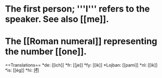 # The first person; '''I''' refers to the speaker. See also [[me]].
# The [[Roman numeral]] representing the number [[one]].

==Translations==
*de: [[ich]]
*fr: [[je]]
*fy: [[ik]]
*Lojban: [[pami]]
*nl: [[ik]]
*is: [[ég]]
*hi: [[मैं]](mai.n)